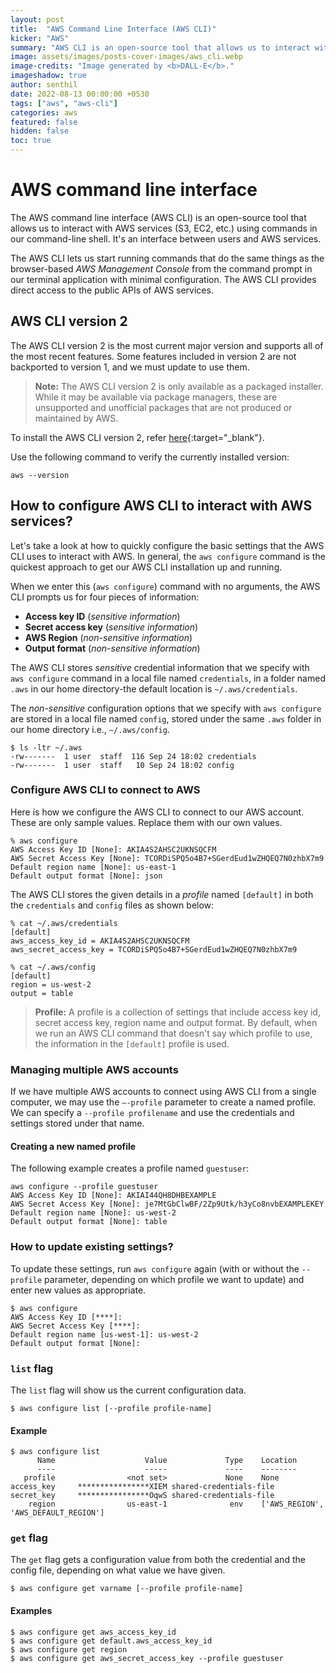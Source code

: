 ```yaml
---
layout: post
title:  "AWS Command Line Interface (AWS CLI)"
kicker: "AWS"
summary: "AWS CLI is an open-source tool that allows us to interact with AWS services using command-line shell commands."
image: assets/images/posts-cover-images/aws_cli.webp
image-credits: "Image generated by <b>DALL-E</b>."
imageshadow: true
author: senthil
date: 2022-08-13 00:00:00 +0530
tags: ["aws", "aws-cli"]
categories: aws
featured: false
hidden: false
toc: true
---
```


# AWS command line interface

The AWS command line interface (AWS CLI) is an open-source tool that allows us to interact with AWS services (S3, EC2, etc.) using commands in our command-line shell. It's an interface between users and AWS services. 

The AWS CLI lets us start running commands that do the same things as the browser-based *AWS Management Console* from the command prompt in our terminal application with minimal configuration. The AWS CLI provides direct access to the public APIs of AWS services.

## AWS CLI version 2

The AWS CLI version 2 is the most current major version and supports all of the most recent features. Some features included in version 2 are not backported to version 1, and we must update to use them.

> **Note:** The AWS CLI version 2 is only available as a packaged installer. While it may be available via package managers, these are unsupported and unofficial packages that are not produced or maintained by AWS.

To install the AWS CLI version 2, refer [here](https://docs.aws.amazon.com/cli/latest/userguide/getting-started-install.html){:target="_blank"}.

Use the following command to verify the currently installed version:

```shell
aws --version
```

## How to configure AWS CLI to interact with AWS services?

Let's take a look at how to quickly configure the basic settings that the AWS CLI uses to interact with AWS. In general, the `aws configure` command is the quickest approach to get our AWS CLI installation up and running.

When we enter this (`aws configure`) command with no arguments, the AWS CLI prompts us for four pieces of information:

- **Access key ID** (*sensitive information*)
- **Secret access key** (*sensitive information*)
- **AWS Region** (*non-sensitive information*)
- **Output format** (*non-sensitive information*)

The AWS CLI stores *sensitive* credential information that we specify with `aws configure` command in a local file named `credentials`, in a folder named `.aws` in our home directory-the default location is `~/.aws/credentials`. 

The *non-sensitive* configuration options that we specify with `aws configure` are stored in a local file named `config`, stored under the same `.aws` folder in our home directory i.e., `~/.aws/config`.

```shell
$ ls -ltr ~/.aws
-rw-------  1 user  staff  116 Sep 24 18:02 credentials
-rw-------  1 user  staff   10 Sep 24 18:02 config
```

### Configure AWS CLI to connect to AWS

Here is how we configure the AWS CLI to connect to our AWS account. These are only sample values. Replace them with our own values.

```shell
% aws configure
AWS Access Key ID [None]: AKIA4S2AHSC2UKNSQCFM
AWS Secret Access Key [None]: TCORDiSPQ5o4B7+SGerdEud1wZHQEQ7N0zhbX7m9
Default region name [None]: us-east-1
Default output format [None]: json
```

The AWS CLI stores the given details in a *profile* named `[default]` in both the `credentials` and `config` files as shown below: 

```shell
% cat ~/.aws/credentials
[default]
aws_access_key_id = AKIA4S2AHSC2UKNSQCFM
aws_secret_access_key = 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
```

```shell
% cat ~/.aws/config
[default]
region = us-west-2
output = table
```

> **Profile:** A profile is a collection of settings that include access key id, secret access key, region name and output format. By default, when we run an AWS CLI command that doesn't say which profile to use, the information in the `[default]` profile is used.

### Managing multiple AWS accounts

If we have multiple AWS accounts to connect using AWS CLI from a single computer, we may use the `—-profile` parameter to create a named profile. We can specify a `--profile profilename` and use the credentials and settings stored under that name.

#### Creating a new named profile

The following example creates a profile named `guestuser`:

```shell
aws configure --profile guestuser
AWS Access Key ID [None]: AKIAI44QH8DHBEXAMPLE
AWS Secret Access Key [None]: je7MtGbClwBF/2Zp9Utk/h3yCo8nvbEXAMPLEKEY
Default region name [None]: us-west-2
Default output format [None]: table
```

### How to update existing settings?

To update these settings, run `aws configure` again (with or without the `--profile` parameter, depending on which profile we want to update) and enter new values as appropriate.

```shell
$ aws configure
AWS Access Key ID [****]:
AWS Secret Access Key [****]:
Default region name [us-west-1]: us-west-2
Default output format [None]:
```

### `list` flag

The `list` flag will show us the current configuration data.

```shell
$ aws configure list [--profile profile-name]
```

#### Example

```shell
$ aws configure list
      Name                    Value             Type    Location
      ----                    -----             ----    --------
   profile                <not set>             None    None
access_key     ****************XIEM shared-credentials-file
secret_key     ****************OqwS shared-credentials-file
    region                us-east-1              env    ['AWS_REGION', 'AWS_DEFAULT_REGION']
```

### `get` flag

The `get` flag gets a configuration value from both the credential and the config file, depending on what value we have given.

```shell
$ aws configure get varname [--profile profile-name]
```

#### Examples

```shell
$ aws configure get aws_access_key_id
$ aws configure get default.aws_access_key_id
$ aws configure get region
$ aws configure get aws_secret_access_key --profile guestuser
```